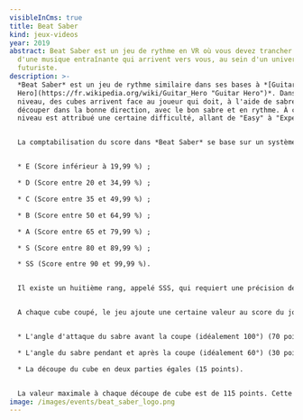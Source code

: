 ```yaml
---
visibleInCms: true
title: Beat Saber
kind: jeux-videos
year: 2019
abstract: Beat Saber est un jeu de rythme en VR où vous devez trancher les notes
  d'une musique entraînante qui arrivent vers vous, au sein d'un univers
  futuriste.
description: >-
  *Beat Saber* est un jeu de rythme similaire dans ses bases à *[Guitar
  Hero](https://fr.wikipedia.org/wiki/Guitar_Hero "Guitar Hero")*. Dans chaque
  niveau, des cubes arrivent face au joueur qui doit, à l'aide de sabres, les
  découper dans la bonne direction, avec le bon sabre et en rythme. À chaque
  niveau est attribué une certaine difficulté, allant de "Easy" à "Expert+".


  La comptabilisation du score dans *Beat Saber* se base sur un système de rangs[1](https://fr.wikipedia.org/wiki/Beat_Saber#cite_note-1),[2](https://fr.wikipedia.org/wiki/Beat_Saber#cite_note-2). Les rangs sont attribués au joueur en fonction du pourcentage du score maximal que le joueur a obtenu. Les différents rangs sont, dans l'ordre du moins prestigieux au plus prestigieux :


  * E (Score inférieur à 19,99 %) ;

  * D (Score entre 20 et 34,99 %) ;

  * C (Score entre 35 et 49,99 %) ;

  * B (Score entre 50 et 64,99 %) ;

  * A (Score entre 65 et 79,99 %) ;

  * S (Score entre 80 et 89,99 %) ;

  * SS (Score entre 90 et 99,99 %).


  Il existe un huitième rang, appelé SSS, qui requiert une précision de 100 %, mais est considéré comme impossible à obtenir sur la plupart des niveaux.


  A chaque cube coupé, le jeu ajoute une certaine valeur au score du joueur en fonction de différents critères :


  * L'angle d'attaque du sabre avant la coupe (idéalement 100°) (70 points) ;

  * L'angle du sabre pendant et après la coupe (idéalement 60°) (30 points) ;

  * La découpe du cube en deux parties égales (15 points).


  La valeur maximale à chaque découpe de cube est de 115 points. Cette valeur peut ensuite encore être augmenté selon le multiplicateur de points du joueur (x1, x2, x4 ou x8), allant jusqu'à une valeur maximale de 920 points ajoutés au score total du joueur en une découpe.
image: /images/events/beat_saber_logo.png
---
```


